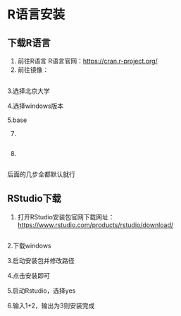 # R语言安装

## 下载R语言

1. 前往R语言 R语言官网：https://cran.r-project.org/
2. 前往镜像：

<img :src="$withBase('/assets/img/image-20220304102306198.png')">

3.选择北京大学
<img :src="$withBase('/assets/img/image-20220304102342441.png')">

4.选择windows版本
<img :src="$withBase('/assets/img/image-20220304102430610.png')">

5.base
<img :src="$withBase('/assets/img/image-20220304102458917.png')">
<img :src="$withBase('/assets/img/image-20220304102517270.png')">

7.
<img :src="$withBase('/assets/img/image-20220304103253225.png')">

8.
<img :src="$withBase('/assets/img/image-20220304103414940.png')">

后面的几步全都默认就行

## RStudio下载

1. 打开RStudio安装包官网下载网址：https://www.rstudio.com/products/rstudio/download/
<img :src="$withBase('/assets/img/image-20220304103730010.png')">

2.下载windows
<img :src="$withBase('/assets/img/image-20220304103800761.png')">

3.启动安装包并修改路径
<img :src="$withBase('/assets/img/image-20220304104254521.png')">

4.点击安装即可
<img :src="$withBase('/assets/img/image-20220304104325939.png')">

5.启动Rstudio，选择yes
<img :src="$withBase('/assets/img/image-20220304104413312.png')">

6.输入1+2，输出为3则安装完成
<img :src="$withBase('/assets/img/image-20220304104437386.png')">

